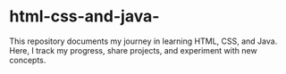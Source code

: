 # html-css-and-java-
This repository documents my journey in learning HTML, CSS, and Java. Here, I track my progress, share projects, and experiment with new concepts.
